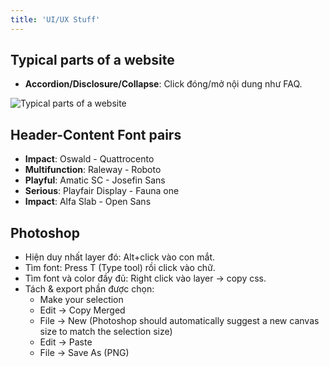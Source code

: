 ```yaml
---
title: 'UI/UX Stuff'
---
```


## Typical parts of a website

- **Accordion/Disclosure/Collapse**: Click đóng/mở nội dung như FAQ.

![Typical parts of a website](https://imgur.com/MyJJ16E.png)

## Header-Content Font pairs

- **Impact**: Oswald - Quattrocento
- **Multifunction**: Raleway - Roboto
- **Playful**: Amatic SC - Josefin Sans
- **Serious**: Playfair Display - Fauna one
- **Impact**: Alfa Slab - Open Sans

## Photoshop

- Hiện duy nhất layer đó: Alt+click vào con mắt.
- Tìm font: Press T (Type tool) rồi click vào chữ.
- Tìm font và color đầy đủ: Right click vào layer &rarr; copy css.
- Tách & export phần được chọn:
  - Make your selection
  - Edit &rarr; Copy Merged
  - File &rarr; New (Photoshop should automatically suggest a new canvas size to match the selection size)
  - Edit &rarr; Paste
  - File &rarr; Save As (PNG)
